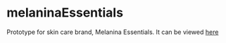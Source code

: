 # melaninaEssentials
Prototype for skin care brand, Melanina Essentials. It can be viewed [here](https://thatdudemitch.github.io/melaninaEssentials/)
